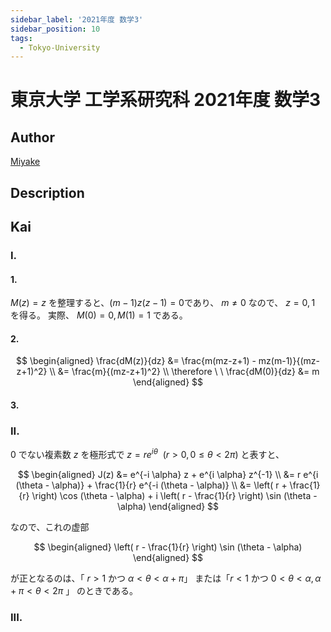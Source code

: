 ```yaml
---
sidebar_label: '2021年度 数学3'
sidebar_position: 10
tags:
  - Tokyo-University
---
```


# 東京大学 工学系研究科 2021年度 数学3

## **Author**
[Miyake](https://miyake.github.io/exams/index.html)

## **Description**

## **Kai**
### I.
#### 1.
$M(z)=z$ を整理すると、$(m-1)z(z-1)=0$であり、 $m \ne 0$ なので、 $z=0,1$ を得る。
実際、 $M(0)=0, M(1)=1$ である。

#### 2.

$$
\begin{aligned}
\frac{dM(z)}{dz}
&= \frac{m(mz-z+1) - mz(m-1)}{(mz-z+1)^2}
\\
&= \frac{m}{(mz-z+1)^2}
\\
\therefore \ \ 
\frac{dM(0)}{dz} &= m
\end{aligned}
$$

#### 3.

### II.
$0$ でない複素数 $z$ を極形式で $z=re^{i \theta} \ \ (r \gt 0, 0 \leq \theta \lt 2 \pi)$
と表すと、

$$
\begin{aligned}
J(z)
&= e^{-i \alpha} z + e^{i \alpha} z^{-1}
\\
&= r e^{i (\theta - \alpha)} + \frac{1}{r} e^{-i (\theta - \alpha)}
\\
&= \left( r + \frac{1}{r} \right) \cos (\theta - \alpha) + i \left( r - \frac{1}{r} \right) \sin (\theta - \alpha)
\end{aligned}
$$

なので、これの虚部

$$
\begin{aligned}
\left( r - \frac{1}{r} \right) \sin (\theta - \alpha)
\end{aligned}
$$

が正となるのは、「 $r \gt 1$ かつ $\alpha \lt \theta \lt \alpha + \pi$」
または「$r \lt 1$ かつ $0 \lt \theta \lt \alpha, \alpha + \pi \lt \theta \lt 2 \pi$ 」
のときである。

### III.